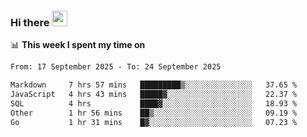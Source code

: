 ### Hi there <a href="https://www.gautamkrishnar.com/"><img src="https://media.giphy.com/media/hvRJCLFzcasrR4ia7z/giphy.gif" width="25px"></a>

📊 **This week I spent my time on**

<!--START_SECTION:waka-->

```txt
From: 17 September 2025 - To: 24 September 2025

Markdown     7 hrs 57 mins   █████████▒░░░░░░░░░░░░░░░   37.65 %
JavaScript   4 hrs 43 mins   █████▓░░░░░░░░░░░░░░░░░░░   22.37 %
SQL          4 hrs           ████▓░░░░░░░░░░░░░░░░░░░░   18.93 %
Other        1 hr 56 mins    ██▒░░░░░░░░░░░░░░░░░░░░░░   09.19 %
Go           1 hr 31 mins    █▓░░░░░░░░░░░░░░░░░░░░░░░   07.23 %
```

<!--END_SECTION:waka-->
